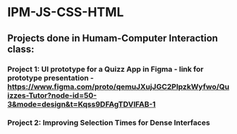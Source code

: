 # IPM-JS-CSS-HTML

## Projects done in Humam-Computer Interaction class: 
### Project 1: UI prototype for a Quizz App in Figma - link for prototype presentation - https://www.figma.com/proto/qemuJXujJGC2PIpzkWyfwo/Quizzes-Tutor?node-id=50-3&mode=design&t=Kqss9DFAgTDVlFAB-1
### Project 2: Improving Selection Times for Dense Interfaces
